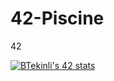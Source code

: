 # 42-Piscine
42



[![BTekinli's 42 stats](https://badge42.herokuapp.com/api/stats/btekinli)](https://profile.intra.42.fr/users/btekinli) 
